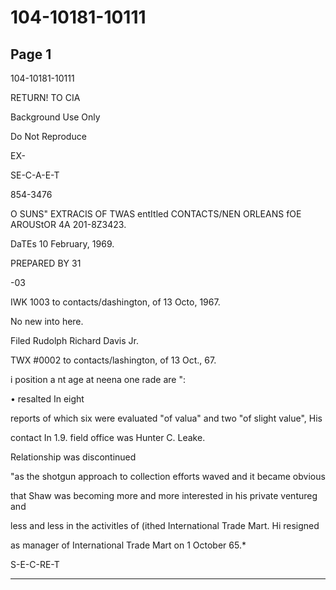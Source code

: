 # 104-10181-10111

## Page 1

104-10181-10111

RETURN! TO CIA

Background Use Only

Do Not Reproduce

EX-

SE-C-A-E-T

854-3476

O SUNS" EXTRACIS OF TWAS entItled CONTACTS/NEN ORLEANS fOE AROUStOR 4A 201-8Z3423.

DaTEs 10 February, 1969.

PREPARED BY 31

-03

IWK 1003 to contacts/dashington, of 13 Octo, 1967.

No new into here.

Filed Rudolph Richard Davis Jr.

TWX #0002 to contacts/lashington, of 13 Oct., 67.

i position a nt age at neena one rade are ":

• resalted In eight

reports of which six were evaluated "of valua" and two "of slight value", His

contact In 1.9. field office was Hunter C. Leake.

Relationship was discontinued

"as the shotgun approach to collection efforts waved and it became obvious

that Shaw was becoming more and more interested in his private ventureg and

less and less in the activitles of (ithed International Trade Mart. Hi resigned

as manager of International Trade Mart on 1 October 65.*

S-E-C-RE-T

---

